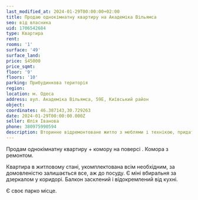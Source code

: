```yaml
---
last_modified_at: 2024-01-29T00:00:00+02:00
title: Продаю однокімнатну квартиру на Академіка Вільямса
seo: від власника
uid: 1706542684
type: Квартира
rent:
rooms: '1'
surface: '49'
surface_land:
price: $45000
price_sqmt:
floor: '9'
floors: '10'
parking: Прибудинкова територія
region:
location: м. Одеса
address: вул. Академіка Вільямса, 59Е, Київський район
object:
coordinates: 46.387143,30.729263
date: 2024-01-29T00:00:00.000Z
seller: Юлія Іванова
phone: 380975990594
description: Вторинне відремонтоване житло з меблями і технікою, придатне і готова для проживання
---
```


Продам однокімнатну квартиру + комору на поверсі . Комора з ремонтом.

Квартира в житловому стані, укомплектована всім необхідним, за домовленістю залишається все, аж до посуду. Є міні вбиральня за дзеркалом у коридорі. Балкон засклений і відокремлений від кухні.

Є своє парко місце.
